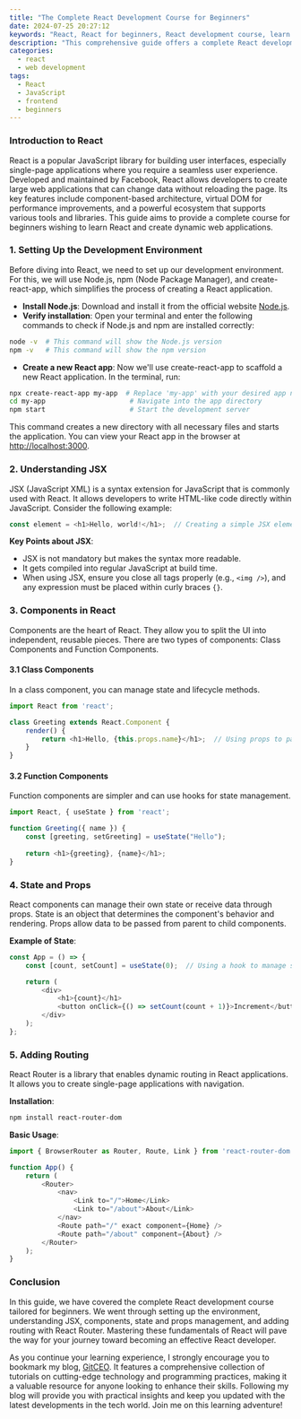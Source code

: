 ```yaml
---
title: "The Complete React Development Course for Beginners"
date: 2024-07-25 20:27:12
keywords: "React, React for beginners, React development course, learn React, frontend development"
description: "This comprehensive guide offers a complete React development course for beginners. It covers everything from setting up the development environment and understanding components to managing state and props in React. Additionally, this article delineates the core concepts like JSX, lifecycle methods, hooks, and routing. It provides code examples with detailed explanations, ensuring readers grasp the fundamentals with ease. By the end, readers will be equipped with the skills needed to build dynamic web applications using React. This tutorial not only serves as a step-by-step guide but also offers insights into best practices and further resources for advanced learning, making it an essential read for aspiring React developers."
categories:
  - react
  - web development
tags:
  - React
  - JavaScript
  - frontend
  - beginners
---
```


### Introduction to React

React is a popular JavaScript library for building user interfaces, especially single-page applications where you require a seamless user experience. Developed and maintained by Facebook, React allows developers to create large web applications that can change data without reloading the page. Its key features include component-based architecture, virtual DOM for performance improvements, and a powerful ecosystem that supports various tools and libraries. This guide aims to provide a complete course for beginners wishing to learn React and create dynamic web applications.

<!-- more -->

### 1. Setting Up the Development Environment

Before diving into React, we need to set up our development environment. For this, we will use Node.js, npm (Node Package Manager), and create-react-app, which simplifies the process of creating a React application.

- **Install Node.js**: Download and install it from the official website [Node.js](https://nodejs.org/).
- **Verify installation**: Open your terminal and enter the following commands to check if Node.js and npm are installed correctly:

```bash
node -v  # This command will show the Node.js version
npm -v   # This command will show the npm version
```

- **Create a new React app**: Now we'll use create-react-app to scaffold a new React application. In the terminal, run:

```bash
npx create-react-app my-app  # Replace 'my-app' with your desired app name
cd my-app                     # Navigate into the app directory
npm start                     # Start the development server
```

This command creates a new directory with all necessary files and starts the application. You can view your React app in the browser at [http://localhost:3000](http://localhost:3000).

### 2. Understanding JSX

JSX (JavaScript XML) is a syntax extension for JavaScript that is commonly used with React. It allows developers to write HTML-like code directly within JavaScript. Consider the following example:

```javascript
const element = <h1>Hello, world!</h1>;  // Creating a simple JSX element
```

**Key Points about JSX**:
- JSX is not mandatory but makes the syntax more readable.
- It gets compiled into regular JavaScript at build time.
- When using JSX, ensure you close all tags properly (e.g., `<img />`), and any expression must be placed within curly braces `{}`.

### 3. Components in React

Components are the heart of React. They allow you to split the UI into independent, reusable pieces. There are two types of components: Class Components and Function Components.

#### 3.1 Class Components

In a class component, you can manage state and lifecycle methods.

```javascript
import React from 'react';

class Greeting extends React.Component {
    render() {
        return <h1>Hello, {this.props.name}</h1>;  // Using props to pass data
    }
}
```

#### 3.2 Function Components

Function components are simpler and can use hooks for state management.

```javascript
import React, { useState } from 'react';

function Greeting({ name }) {
    const [greeting, setGreeting] = useState("Hello");
    
    return <h1>{greeting}, {name}</h1>;
}
```

### 4. State and Props

React components can manage their own state or receive data through props. State is an object that determines the component's behavior and rendering. Props allow data to be passed from parent to child components.

**Example of State**:

```javascript
const App = () => {
    const [count, setCount] = useState(0);  // Using a hook to manage state

    return (
        <div>
            <h1>{count}</h1>
            <button onClick={() => setCount(count + 1)}>Increment</button>
        </div>
    );
};
```

### 5. Adding Routing

React Router is a library that enables dynamic routing in React applications. It allows you to create single-page applications with navigation.

**Installation**:

```bash
npm install react-router-dom
```

**Basic Usage**:

```javascript
import { BrowserRouter as Router, Route, Link } from 'react-router-dom';

function App() {
    return (
        <Router>
            <nav>
                <Link to="/">Home</Link>
                <Link to="/about">About</Link>
            </nav>
            <Route path="/" exact component={Home} />
            <Route path="/about" component={About} />
        </Router>
    );
}
```

### Conclusion

In this guide, we have covered the complete React development course tailored for beginners. We went through setting up the environment, understanding JSX, components, state and props management, and adding routing with React Router. Mastering these fundamentals of React will pave the way for your journey toward becoming an effective React developer. 

As you continue your learning experience, I strongly encourage you to bookmark my blog, [GitCEO](https://gitceo.com). It features a comprehensive collection of tutorials on cutting-edge technology and programming practices, making it a valuable resource for anyone looking to enhance their skills. Following my blog will provide you with practical insights and keep you updated with the latest developments in the tech world. Join me on this learning adventure!